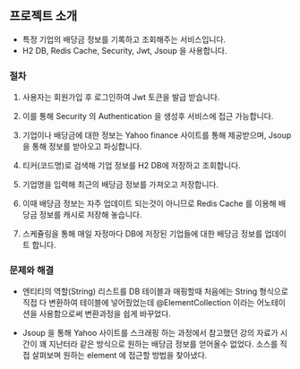 ## 프로젝트 소개
* 특정 기업의 배당금 정보를 기록하고 조회해주는 서비스입니다.
* H2 DB, Redis Cache, Security, Jwt, Jsoup 을 사용합니다.

### 절차
1. 사용자는 회원가입 후 로그인하여 Jwt 토큰을 발급 받습니다.
2. 이를 통해 Security 의 Authentication 을 생성후 서비스에 접근 가능합니다.

3. 기업이나 배당금에 대한 정보는 Yahoo finance 사이트를 통해 제공받으며,
   Jsoup 을 통해 정보를 받아오고 파싱합니다.

4. 티커(코드명)로 검색해 기업 정보를 H2 DB에 저장하고 조회합니다.

5. 기업명을 입력해 최근의 배당금 정보를 가져오고 저장합니다.
6. 이때 배당금 정보는 자주 업데이트 되는것이 아니므로 Redis Cache 를 이용해
   배당금 정보를 캐시로 저장해 놓습니다.

7. 스케쥴링을 통해 매일 자정마다 DB에 저장된 기업들에 대한 배당금 정보를 업데이트 합니다.

### 문제와 해결
* 엔티티의 역할(String) 리스트를 DB 테이블과 매핑할때 처음에는 String 형식으로 직접 다 변환하여
  테이블에 넣어줬었는데 @ElementCollection 이라는 어노테이션을 사용함으로써 변환과정을 쉽게 바꾸었다.

* Jsoup 을 통해 Yahoo 사이트를 스크래핑 하는 과정에서 참고했던 강의 자료가 시간이 꽤 지난터라
  같은 방식으로 원하는 배당금 정보를 얻어올수 없었다.
  소스를 직접 살펴보며 원하는 element 에 접근할 방법을 찾아냈다.
